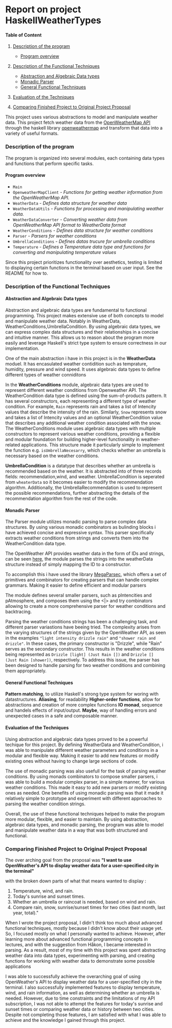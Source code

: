 # Report on project HaskellWeatherTypes

#### Table of Content

1. [Description of the program](#description-of-the-program)

   - [Program overview](#program-overview)

2. [Description of the Functional Techniques](#description-of-the-functional-techniques)

   - [Abstraction and Algebraic Data types](#abstraction-and-algebraic-data-types)
   - [Monadic Parser](#monadic-parser)
   - [General Functional Techniques](#general-functional-techniques)

3. [Evaluation of the Techniques](#evaluation-of-the-techniques)
4. [Comparing Finished Project to Original Project Proposal](#comparing-finished-project-to-original-project-proposal)

This project uses various abstractions to model and manipulate weather data. This project fetch weather data from the [OpenWeatherMap API](https://openweathermap.org/api) through the haskell library [openweathermap](https://hackage.haskell.org/package/openweathermap-0.3.0) and transform that data into a variety of useful formats.

### <a id="description-of-the-program"></a> Description of the program

The program is organized into several modules, each containing data types and functions that perform specific tasks.

#### <a id="program-overview"></a> Program overview

- `Main`
- `OpenweatherMapClient` - _Functions for getting weather information from the OpenWeatherMap API._
- `WeatherData` - _Defines data structure for waether data_
- `WeatherDataUtils` - _Functions for processing and manipulating weather data._
- `WeatherDataConverter` - _Converting weather data from OpenWeatherMap API format to WeatherData format_
- `WeatherConditions` - _Defines data structure for weather conditions_
- `Parser` - _Parsers for weather conditions_
- `UmbrellaConditions` - _Defines datas trucure for umbrella conditions_
- `Temperature` - _Defines a Temperature data type and functions for converting and manipulating temperature values_

Since this project prioritizes functionality over aesthetics, testing is limited to displaying certain functions in the terminal based on user input. See the README for how to.

### <a id="description-of-the-functional-techniques"></a> Description of the Functional Techniques

#### <a id="abstraction-and-algebraic-data-types"></a> Abstraction and Algebraic Data types

Abstraction and algebraic data types are fundamental to functional programming. This project makes extensive use of both concepts to model and manipulate weather data. Notably in WeatherData, WeatherConditions,UmbrellaCondition. By using algebraic data types, we can express complex data structures and their relationships in a concise and intuitive manner. This allows us to reason about the program more easily and leverage Haskell's strict type system to ensure correctness in our implementation.

One of the main abstraction i have in this project is in the **WeatherData** moduel. It has encasulated weather contidition such as temprature, humidity, pressure and wind speed. It uses algebraic data types to define different types of weather conniditons

In the **WeatherConditions** module, algebraic data types are used to represent different weather conditions from Openweather API. The WeatherCondition data type is defined using the sum-of-products pattern. It has several constructors, each representing a different type of weather condition. For example, `Rain` represents rain and takes a list of Intencity values that describe the intensity of the rain. Similarly, `Snow` represents snow and takes a list of Intencity values and an optional WeatherCondition value that describes any additional weather condition associated with the snow. The WeatherConditions module uses algebraic data types with multiple constructors to represent various weather conditions, providing a flexible and modular foundation for building higher-level functionality in weather-related applications. This structure made it particularly simple to implement the function e.g. `isUmbrellaNecesarry`, which checks whether an umbrella is necessary based on the weather conditions.

**UmbrellaCondition** is a datatype that describes whether an umbrella is recommended based on the weather. It is abstracted into of three records fields: recommendation,wind, and weather. UmbrellaCondition is seperated from `wheaterData` so it becomes easier to modify the recommendation algorithm. Additionally, the UmbrellaRecommendation is used to represent the possible recommendations, further abstracting the details of the recommendation algorithm from the rest of the code.

#### <a id="monadic-parser"></a> Monadic Parser

The Parser module utilizes monadic parsing to parse complex data structures. By using various monadic combinators as bulinding blocks i have achieved concise and expressive syntax. This parser specifically extracts weather conditions from strings and converts them into the WeatherCondition data type.

The OpenWeather API provides weather data in the form of IDs and strings, can be seen [here](https://openweathermap.org/weather-conditions), the module parses the strings into the weatherData structure instead of simply mapping the ID to a constructor.

To accomplish this i have used the library [MegaParsec](https://hackage.haskell.org/package/megaparsec), which offers a set of primitives and combinators for creating parsers that can handle complex grammars. Making it easier to define efficient and modular parsers

The module defines several smaller parsers, such as pIntencities and pAtmosphere, and composes them using the <|> and try combinators allowing to create a more comprehensive parser for weather conditions and backtracing.

Parsing the weather conditions strings has been a challenging task, and different parser variastions have beeing tried. The complexity arises from the varying structures of the strings given by the OpenWeather API, as seen in the examples `"light intensity drizzle rain"` and `"shower rain and drizzle"`. In these cases, the primary constructor is "Drizzle", while "Rain" serves as the secondary constructor. This results in the weather conditions being represented as `Drizzle [light] (Just Rain [])` and `Drizzle [] (Just Rain [shower])`, respectively. To address this issue, the parser has been designed to handle parsing for two weather conditions and combining them appropriately.

#### <a id="general-functional-techniques"></a> General Functional Techniques

**Pattern matching**, to utilize Haskell's strong type system for woring with datastructures.
**Aliasing**, for readability
**Higher-order functions**, allow for abstractions and creation of more complex functions
**IO monad**, sequence and handels effects of input/output.
**Maybe**, way of handling errors and unexpected cases in a safe and composable manner.

#### <a id="evaluation-of-the-techniques"></a> Evaluation of the Techniques

Using abstraction and algebraic data types proved to be a powerful techique for this project. By defining WeatherData and WeatherCondition, i was able to manipulate different weather parameters and conditions in a modular and flexible way. Making it easier to add new features or modify existing ones without having to change large sections of code.

The use of monadic parsing was also usefull for the task of parsing weather conditions. By using monads combinators to compose smaller parsers, i was able to build a modular complex parser, in a simple manner, for various weather conditions. This made it easy to add new parsers or modify existing ones as needed. One benefits of using monadic parsing was that it made it relatively simple to prototype and experiment with different approaches to parsing the weather condition strings.

Overall, the use of these functional techniques helped to make the program more modular, flexible, and easier to maintain. By using abstraction, algebraic data types, and monadic parsing, the program was able to model and manipulate weather data in a way that was both structured and functional.

### <a id="comparing-finished-project-to-original-project-proposal"></a> Comparing Finished Project to Original Project Proposal

The over arching goal from the proposal was **"I want to use OpenWeather's API to display weather data for a user-specified city in the terminal"**

with the broken down parts of what that means
wanted to display :

1. Temperature, wind, and rain.
2. Today's sunrise and sunset times.
3. Whether an umbrella or raincoat is needed, based on wind and rain.
4. Compare rain, snow, sunrise/sunset times for two cities (last month, last year, total)."

When I wrote the project proposal, I didn't think too much about advanced functional techniques, mostly because I didn't know about their usage yet. So, I focused mostly on what I personally wanted to achieve. However, after learning more about advanced functional programming concepts in lectures, and with the suggestion from Håkon, I became interested in parsing. As a result, most of my time with this project was spent abstracting weather data into data types, experimenting with parsing, and creating functions for working with weather data to demonstrate some possible applications

I was able to successfully achieve the overarching goal of using OpenWeather's API to display weather data for a user-specified city in the terminal. I also successfully implemented features to display temperature, wind, and rain information, as well as determining whether an umbrella is needed. However, due to time constraints and the limitations of my API subscription, I was not able to attempt the features for today's sunrise and sunset times or comparing weather data or history between two cities. Despite not completing those features, I am satisfied with what I was able to achieve and the knowledge I gained through this project.
